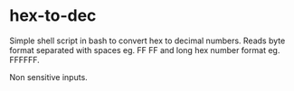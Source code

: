 # hex-to-dec
Simple shell script in bash to convert hex to decimal numbers. Reads byte format separated with spaces eg. FF FF and long hex number format eg. FFFFFF.

Non sensitive inputs.
